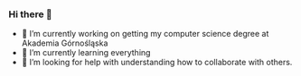 ### Hi there 👋

<!--
**RomanKapuscik/RomanKapuscik** is a ✨ _special_ ✨ repository because its `README.md` (this file) appears on your GitHub profile.

Here are some ideas to get you started:
-->

- 🔭 I’m currently working on getting my computer science degree at Akademia Górnośląska
- 🌱 I’m currently learning everything
- 🤔 I’m looking for help with understanding how to collaborate with others.

